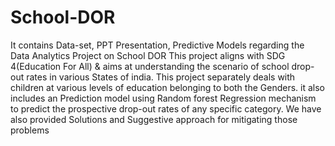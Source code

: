 # School-DOR
It contains Data-set, PPT Presentation, Predictive Models regarding the Data Analytics Project on School DOR 
This project aligns with SDG 4(Education For All) & aims at understanding the scenario of school drop-out rates in various States of india.
This project separately deals with children at various levels of education belonging to both the Genders.
it also includes an Prediction model using Random forest Regression mechanism to predict the prospective drop-out rates of any specific category.
We have also provided Solutions and Suggestive approach for mitigating those problems
